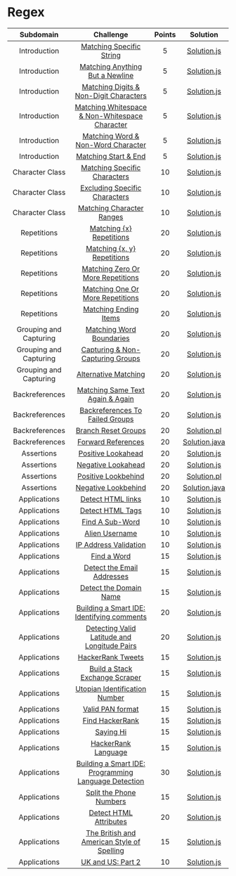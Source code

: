 # Regex

|          Subdomain          |                                                         Challenge                                                        | Points |                                                                                         Solution                                                                                        |
|:---------------------------:|:------------------------------------------------------------------------------------------------------------------------:|:------:|:---------------------------------------------------------------------------------------------------------------------------------------------------------------------------------------:|
|         Introduction        | [Matching Specific String](https://www.hackerrank.com/challenges/matching-specific-string)                                                |    5   | [Solution.js](https://github.com/JChiquin/My-HackerRank-Solutions/blob/master/Regex/Introduction/Matching%20Specific%20String/Solution.js)                                                  |
|         Introduction        | [Matching Anything But a Newline](https://www.hackerrank.com/challenges/matching-anything-but-new-line)                                 |    5   | [Solution.js](https://github.com/JChiquin/My-HackerRank-Solutions/blob/master/Regex/Introduction/Matching%20Anything%20But%20a%20Newline/Solution.js)                                       |
|         Introduction        | [Matching Digits & Non-Digit Characters](https://www.hackerrank.com/challenges/matching-digits-non-digit-character)                                                       |   5   | [Solution.js](https://github.com/JChiquin/My-HackerRank-Solutions/blob/master/Regex/Introduction/Matching%20Digits%20%26%20Non-Digit%20Characters/Solution.js)                                                        |
|         Introduction        | [Matching Whitespace & Non-Whitespace Character](https://www.hackerrank.com/challenges/matching-whitespace-non-whitespace-character)                                      |   5   | [Solution.js](https://github.com/JChiquin/My-HackerRank-Solutions/blob/master/Regex/Introduction/Matching%20Whitespace%20%26%20Non-Whitespace%20Character/Solution.js)                                      |
|         Introduction        | [Matching Word & Non-Word Character](https://www.hackerrank.com/challenges/matching-word-non-word)                                   |   5   | [Solution.js](https://github.com/JChiquin/My-HackerRank-Solutions/blob/master/Regex/Introduction/Matching%20Word%20%26%20Non-Word%20Character/Solution.js)                                            |
|         Introduction        | [Matching Start & End](https://www.hackerrank.com/challenges/matching-start-end)                                                       |   5   | [Solution.js](https://github.com/JChiquin/My-HackerRank-Solutions/blob/master/Regex/Introduction/Matching%20Start%20%26%20End/Solution.js)                                                      |
|         Character Class        | [Matching Specific Characters](https://www.hackerrank.com/challenges/matching-specific-characters)                                                       |   10   | [Solution.js](https://github.com/JChiquin/My-HackerRank-Solutions/blob/master/Regex/Character%20Class/Matching%20Specific%20Characters/Solution.js)                                                      |
|         Character Class        | [Excluding Specific Characters](https://www.hackerrank.com/challenges/excluding-specific-characters)                                                       |   10   | [Solution.js](https://github.com/JChiquin/My-HackerRank-Solutions/blob/master/Regex/Character%20Class/Excluding%20Specific%20Characters/Solution.js)                                                      |
|         Character Class        | [Matching Character Ranges](https://www.hackerrank.com/challenges/matching-range-of-characters)                                                       |   10   | [Solution.js](https://github.com/JChiquin/My-HackerRank-Solutions/blob/master/Regex/Character%20Class/Matching%20Character%20Ranges/Solution.js)                                                      |
|         Repetitions        | [Matching {x} Repetitions](https://www.hackerrank.com/challenges/matching-x-repetitions)                                                       |   20   | [Solution.js](https://github.com/JChiquin/My-HackerRank-Solutions/blob/master/Regex/Repetitions/Matching%20%7Bx%7D%20Repetitions/Solution.js)                                                      |
|         Repetitions        | [Matching {x, y} Repetitions](https://www.hackerrank.com/challenges/matching-x-y-repetitions)                                                       |   20   | [Solution.js](https://github.com/JChiquin/My-HackerRank-Solutions/blob/master/Regex/Repetitions/Matching%20%7Bx%2C%20y%7D%20Repetitions/Solution.js)                                                      |
|         Repetitions        | [Matching Zero Or More Repetitions](https://www.hackerrank.com/challenges/matching-zero-or-more-repetitions)                                                       |   20   | [Solution.js](https://github.com/JChiquin/My-HackerRank-Solutions/blob/master/Regex/Repetitions/Matching%20Zero%20Or%20More%20Repetitions/Solution.js)                                                      |
|         Repetitions        | [Matching One Or More Repetitions](https://www.hackerrank.com/challenges/matching-one-or-more-repititions)                                                       |   20   | [Solution.js](https://github.com/JChiquin/My-HackerRank-Solutions/blob/master/Regex/Repetitions/Matching%20One%20Or%20More%20Repetitions/Solution.js)                                                      |
|         Repetitions        | [Matching Ending Items](https://www.hackerrank.com/challenges/matching-ending-items)                                                       |   20   | [Solution.js](https://github.com/JChiquin/My-HackerRank-Solutions/blob/master/Regex/Repetitions/Matching%20Ending%20Items/Solution.js)                                                      |
|         Grouping and Capturing        | [Matching Word Boundaries](https://www.hackerrank.com/challenges/matching-word-boundaries)                                                       |   20   | [Solution.js](https://github.com/JChiquin/My-HackerRank-Solutions/blob/master/Regex/Grouping%20and%20Capturing/Matching%20Word%20Boundaries/Solution.js)                                                      |
|         Grouping and Capturing        | [Capturing & Non-Capturing Groups](https://www.hackerrank.com/challenges/capturing-non-capturing-groups)                                                       |   20   | [Solution.js](https://github.com/JChiquin/My-HackerRank-Solutions/blob/master/Regex/Grouping%20and%20Capturing/Capturing%20%26%20Non-Capturing%20Groups/Solution.js)                                                      |
|         Grouping and Capturing        | [Alternative Matching](https://www.hackerrank.com/challenges/alternative-matching)                                                       |   20   | [Solution.js](https://github.com/JChiquin/My-HackerRank-Solutions/blob/master/Regex/Grouping%20and%20Capturing/Alternative%20Matching/Solution.js)                                                      |
|         Backreferences        | [Matching Same Text Again & Again](https://www.hackerrank.com/challenges/matching-same-text-again-again)                                                       |   20   | [Solution.js](https://github.com/JChiquin/My-HackerRank-Solutions/blob/master/Regex/Backreferences/Matching%20Same%20Text%20Again%20%26%20Again/Solution.js)                                                      |
|         Backreferences        | [Backreferences To Failed Groups](https://www.hackerrank.com/challenges/backreferences-to-failed-groups)                                                       |   20   | [Solution.js](https://github.com/JChiquin/My-HackerRank-Solutions/blob/master/Regex/Backreferences/Backreferences%20To%20Failed%20Groups/Solution.js)                                                      |
|         Backreferences        | [Branch Reset Groups](https://www.hackerrank.com/challenges/branch-reset-groups)                                                       |   20   | [Solution.pl](https://github.com/JChiquin/My-HackerRank-Solutions/blob/master/Regex/Backreferences/Branch%20Reset%20Groups/Solution.pl)                                                      |
|         Backreferences        | [Forward References](https://www.hackerrank.com/challenges/forward-references)                                                       |   20   | [Solution.java](https://github.com/JChiquin/My-HackerRank-Solutions/blob/master/Regex/Backreferences/Forward%20References/Solution.java)                                                      |
|         Assertions        | [Positive Lookahead](https://www.hackerrank.com/challenges/positive-lookahead)                                                       |   20   | [Solution.js](https://github.com/JChiquin/My-HackerRank-Solutions/blob/master/Regex/Assertions/Positive%20Lookahead/Solution.js)                                                      |
|         Assertions        | [Negative Lookahead](https://www.hackerrank.com/challenges/negative-lookahead)                                                       |   20   | [Solution.js](https://github.com/JChiquin/My-HackerRank-Solutions/blob/master/Regex/Assertions/Negative%20Lookahead/Solution.js)                                                      |
|         Assertions        | [Positive Lookbehind](https://www.hackerrank.com/challenges/positive-lookbehind)                                                       |   20   | [Solution.pl](https://github.com/JChiquin/My-HackerRank-Solutions/blob/master/Regex/Assertions/Positive%20Lookbehind/Solution.pl)                                                      |
|         Assertions        | [Negative Lookbehind](https://www.hackerrank.com/challenges/negative-lookbehind)                                                       |   20   | [Solution.java](https://github.com/JChiquin/My-HackerRank-Solutions/blob/master/Regex/Assertions/Negative%20Lookbehind/Solution.java)                                                      |
|         Applications        | [Detect HTML links](https://www.hackerrank.com/challenges/detect-html-links)                                                       |   10   | [Solution.js](https://github.com/JChiquin/My-HackerRank-Solutions/blob/master/Regex/Applications/Detect%20HTML%20links/Solution.js)                                                      |
|         Applications        | [Detect HTML Tags](https://www.hackerrank.com/challenges/detect-html-tags)                                                       |   10   | [Solution.js](https://github.com/JChiquin/My-HackerRank-Solutions/blob/master/Regex/Applications/Detect%20HTML%20Tags/Solution.js)                                                      |
|         Applications        | [Find A Sub-Word](https://www.hackerrank.com/challenges/find-substring)                                                       |   10   | [Solution.js](https://github.com/JChiquin/My-HackerRank-Solutions/blob/master/Regex/Applications/Find%20A%20Sub-Word/Solution.js)                                                      |
|         Applications        | [Alien Username](https://www.hackerrank.com/challenges/alien-username)                                                       |   10   | [Solution.js](https://github.com/JChiquin/My-HackerRank-Solutions/blob/master/Regex/Applications/Alien%20Username/Solution.js)                                                      |
|         Applications        | [IP Address Validation](https://www.hackerrank.com/challenges/ip-address-validation)                                                       |   10   | [Solution.js](https://github.com/JChiquin/My-HackerRank-Solutions/blob/master/Regex/Applications/IP%20Address%20Validation/Solution.js)                                                      |
|         Applications        | [Find a Word](https://www.hackerrank.com/challenges/find-a-word)                                                       |   15   | [Solution.js](https://github.com/JChiquin/My-HackerRank-Solutions/blob/master/Regex/Applications/Find%20a%20Word/Solution.js)                                                      |
|         Applications        | [Detect the Email Addresses](https://www.hackerrank.com/challenges/detect-the-email-addresses)                                                       |   15   | [Solution.js](https://github.com/JChiquin/My-HackerRank-Solutions/blob/master/Regex/Applications/Detect%20the%20Email%20Addresses/Solution.js)                                                      |
|         Applications        | [Detect the Domain Name](https://www.hackerrank.com/challenges/detect-the-domain-name)                                                       |   15   | [Solution.js](https://github.com/JChiquin/My-HackerRank-Solutions/blob/master/Regex/Applications/Detect%20the%20Domain%20Name/Solution.js)                                                      |
|         Applications        | [Building a Smart IDE: Identifying comments](https://www.hackerrank.com/challenges/ide-identifying-comments)                                                       |   20   | [Solution.js](https://github.com/JChiquin/My-HackerRank-Solutions/blob/master/Regex/Applications/Building%20a%20Smart%20IDE%3A%20Identifying%20comments/Solution.js)                                                      |
|         Applications        | [Detecting Valid Latitude and Longitude Pairs](https://www.hackerrank.com/challenges/detecting-valid-latitude-and-longitude)                                                       |   20   | [Solution.js](https://github.com/JChiquin/My-HackerRank-Solutions/blob/master/Regex/Applications/Detecting%20Valid%20Latitude%20and%20Longitude%20Pairs/Solution.js)                                                      |
|         Applications        | [HackerRank Tweets](https://www.hackerrank.com/challenges/hackerrank-tweets)                                                       |   15   | [Solution.js](https://github.com/JChiquin/My-HackerRank-Solutions/blob/master/Regex/Applications/HackerRank%20Tweets/Solution.js)                                                      |
|         Applications        | [Build a Stack Exchange Scraper](https://www.hackerrank.com/challenges/stack-exchange-scraper)                                                       |   15   | [Solution.js](https://github.com/JChiquin/My-HackerRank-Solutions/blob/master/Regex/Applications/Build%20a%20Stack%20Exchange%20Scraper/Solution.js)                                                      |
|         Applications        | [Utopian Identification Number](https://www.hackerrank.com/challenges/utopian-identification-number)                                                       |   15   | [Solution.js](https://github.com/JChiquin/My-HackerRank-Solutions/blob/master/Regex/Applications/Utopian%20Identification%20Number/Solution.js)                                                      |
|         Applications        | [Valid PAN format](https://www.hackerrank.com/challenges/valid-pan-format)                                                       |   15   | [Solution.js](https://github.com/JChiquin/My-HackerRank-Solutions/blob/master/Regex/Applications/Valid%20PAN%20format/Solution.js)                                                      |
|         Applications        | [Find HackerRank](https://www.hackerrank.com/challenges/find-hackerrank)                                                       |   15   | [Solution.js](https://github.com/JChiquin/My-HackerRank-Solutions/blob/master/Regex/Applications/Find%20HackerRank/Solution.js)                                                      |
|         Applications        | [Saying Hi](https://www.hackerrank.com/challenges/saying-hi)                                                       |   15   | [Solution.js](https://github.com/JChiquin/My-HackerRank-Solutions/blob/master/Regex/Applications/Saying%20Hi/Solution.js)                                                      |
|         Applications        | [HackerRank Language](https://www.hackerrank.com/challenges/hackerrank-language)                                                       |   15   | [Solution.js](https://github.com/JChiquin/My-HackerRank-Solutions/blob/master/Regex/Applications/HackerRank%20Language/Solution.js)                                                      |
|         Applications        | [Building a Smart IDE: Programming Language Detection](https://www.hackerrank.com/challenges/programming-language-detection)                                                       |   30   | [Solution.js](https://github.com/JChiquin/My-HackerRank-Solutions/blob/master/Regex/Applications/Building%20a%20Smart%20IDE%3A%20Programming%20Language%20Detection/Solution.js)                                                      |
|         Applications        | [Split the Phone Numbers](https://www.hackerrank.com/challenges/split-number)                                                       |   15   | [Solution.js](https://github.com/JChiquin/My-HackerRank-Solutions/blob/master/Regex/Applications/Split%20the%20Phone%20Numbers/Solution.js)                                                      |
|         Applications        | [Detect HTML Attributes](https://www.hackerrank.com/challenges/html-attributes)                                                       |   20   | [Solution.js](https://github.com/JChiquin/My-HackerRank-Solutions/blob/master/Regex/Applications/Detect%20HTML%20Attributes/Solution.js)                                                      |
|         Applications        | [The British and American Style of Spelling](https://www.hackerrank.com/challenges/uk-and-us)                                                       |   15   | [Solution.js](https://github.com/JChiquin/My-HackerRank-Solutions/blob/master/Regex/Applications/The%20British%20and%20American%20Style%20of%20Spelling/Solution.js)                                                      |
|         Applications        | [UK and US: Part 2](https://www.hackerrank.com/challenges/uk-and-us-2)                                                       |   10   | [Solution.js](https://github.com/JChiquin/My-HackerRank-Solutions/blob/master/Regex/Applications/UK%20and%20US%3A%20Part%202/Solution.js)                                                      |
